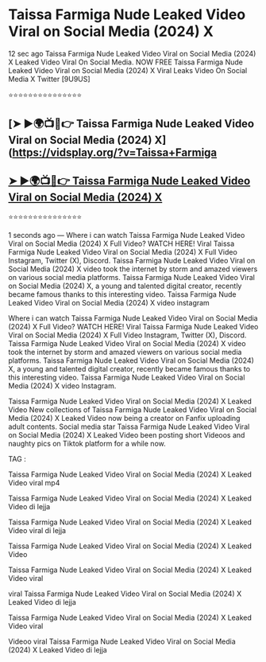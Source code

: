 ﻿# Taissa Farmiga Nude Leaked Video Viral on Social Media (2024) X



12 sec ago Taissa Farmiga Nude Leaked Video Viral on Social Media (2024) X Leaked Video Viral On Social Media. NOW FREE Taissa Farmiga Nude Leaked Video Viral on Social Media (2024) X Viral Leaks Video On Social Media X Twitter [9U9US]

⭐⭐⭐⭐⭐⭐⭐⭐⭐⭐⭐⭐⭐⭐⭐

## [➤ ►🌍📺📱👉 Taissa Farmiga Nude Leaked Video Viral on Social Media (2024) X](https://vidsplay.org/?v=Taissa+Farmiga

## [➤ ►🌍📺📱👉 Taissa Farmiga Nude Leaked Video Viral on Social Media (2024) X](https://vidsplay.org/?v=Taissa+Farmiga)


⭐⭐⭐⭐⭐⭐⭐⭐⭐⭐⭐⭐⭐⭐⭐



1 seconds ago — Where i can watch Taissa Farmiga Nude Leaked Video Viral on Social Media (2024) X Full Video? WATCH HERE! Viral Taissa Farmiga Nude Leaked Video Viral on Social Media (2024) X Full Video Instagram, Twitter (X), Discord. Taissa Farmiga Nude Leaked Video Viral on Social Media (2024) X video took the internet by storm and amazed viewers on various social media platforms. Taissa Farmiga Nude Leaked Video Viral on Social Media (2024) X, a young and talented digital creator, recently became famous thanks to this interesting video. Taissa Farmiga Nude Leaked Video Viral on Social Media (2024) X video instagram

Where i can watch Taissa Farmiga Nude Leaked Video Viral on Social Media (2024) X Full Video? WATCH HERE! Viral Taissa Farmiga Nude Leaked Video Viral on Social Media (2024) X Full Video Instagram, Twitter (X), Discord. Taissa Farmiga Nude Leaked Video Viral on Social Media (2024) X video took the internet by storm and amazed viewers on various social media platforms. Taissa Farmiga Nude Leaked Video Viral on Social Media (2024) X, a young and talented digital creator, recently became famous thanks to this interesting video. Taissa Farmiga Nude Leaked Video Viral on Social Media (2024) X video Instagram.

Taissa Farmiga Nude Leaked Video Viral on Social Media (2024) X Leaked Video New collections of Taissa Farmiga Nude Leaked Video Viral on Social Media (2024) X Leaked Video now being a creator on Fanfix uploading adult contents. Social media star Taissa Farmiga Nude Leaked Video Viral on Social Media (2024) X Leaked Video been posting short Videoos and naughty pics on Tiktok platform for a while now.

TAG :

 

Taissa Farmiga Nude Leaked Video Viral on Social Media (2024) X Leaked Video viral mp4

 

Taissa Farmiga Nude Leaked Video Viral on Social Media (2024) X Leaked Video di lejja

 

Taissa Farmiga Nude Leaked Video Viral on Social Media (2024) X Leaked Video viral di lejja

 

Taissa Farmiga Nude Leaked Video Viral on Social Media (2024) X Leaked Video

 

Taissa Farmiga Nude Leaked Video Viral on Social Media (2024) X Leaked Video viral

 

viral Taissa Farmiga Nude Leaked Video Viral on Social Media (2024) X Leaked Video di lejja

 

Taissa Farmiga Nude Leaked Video Viral on Social Media (2024) X Leaked Video viral

 

Videoo viral Taissa Farmiga Nude Leaked Video Viral on Social Media (2024) X Leaked Video di lejja
